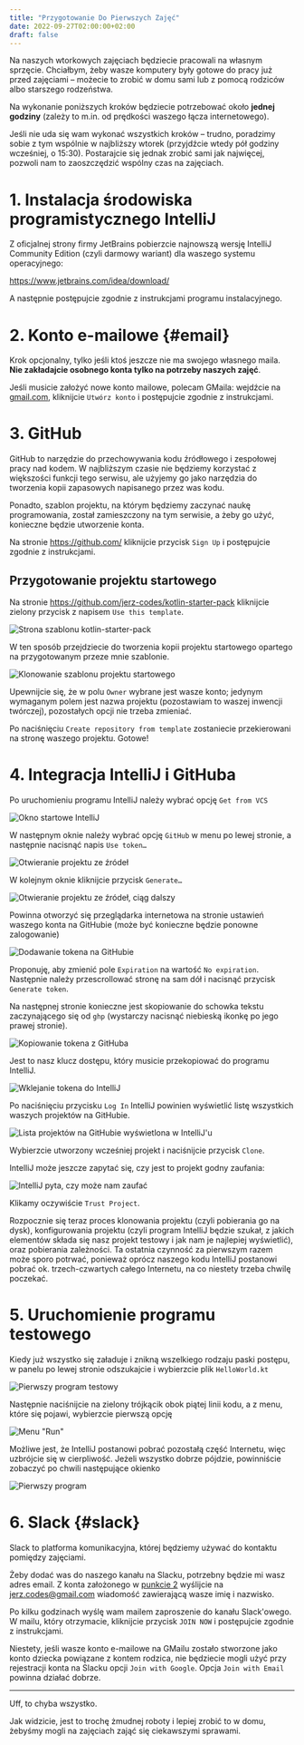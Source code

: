 ```yaml
---
title: "Przygotowanie Do Pierwszych Zajęć"
date: 2022-09-27T02:00:00+02:00
draft: false
---
```


Na naszych wtorkowych zajęciach będziecie pracowali na własnym sprzęcie. Chciałbym, żeby wasze komputery były gotowe do pracy już przed zajęciami – możecie to zrobić w domu sami lub z pomocą rodziców albo starszego rodzeństwa.

Na wykonanie poniższych kroków będziecie potrzebować około **jednej godziny** (zależy to m.in. od prędkości waszego łącza internetowego).

Jeśli nie uda się wam wykonać wszystkich kroków – trudno, poradzimy sobie z tym wspólnie w najbliższy wtorek (przyjdźcie wtedy pół godziny wcześniej, o 15:30). Postarajcie się jednak zrobić sami jak najwięcej, pozwoli nam to zaoszczędzić wspólny czas na zajęciach.

# 1. Instalacja środowiska programistycznego IntelliJ

Z oficjalnej strony firmy JetBrains pobierzcie najnowszą wersję IntelliJ Community Edition (czyli darmowy wariant) dla waszego systemu operacyjnego:

https://www.jetbrains.com/idea/download/

A następnie postępujcie zgodnie z instrukcjami programu instalacyjnego.

# 2. Konto e-mailowe {#email}

Krok opcjonalny, tylko jeśli ktoś jeszcze nie ma swojego własnego maila. **Nie zakładajcie osobnego konta tylko na potrzeby naszych zajęć**.

Jeśli musicie założyć nowe konto mailowe, polecam GMaila: wejdźcie na [gmail.com](https://gmail.com/), kliknijcie `Utwórz konto` i postępujcie zgodnie z instrukcjami.

# 3. GitHub

GitHub to narzędzie do przechowywania kodu źródłowego i zespołowej pracy nad kodem. W najbliższym czasie nie będziemy korzystać z większości funkcji tego serwisu, ale użyjemy go jako narzędzia do tworzenia kopii zapasowych napisanego przez was kodu.

Ponadto, szablon projektu, na którym będziemy zaczynać naukę programowania, został zamieszczony na tym serwisie, a żeby go użyć, konieczne będzie utworzenie konta.

Na stronie https://github.com/ kliknijcie przycisk `Sign Up` i postępujcie zgodnie z instrukcjami.

## Przygotowanie projektu startowego

Na stronie https://github.com/jerz-codes/kotlin-starter-pack kliknijcie zielony przycisk z napisem `Use this template`. 

![Strona szablonu `kotlin-starter-pack`](github1.png)

W ten sposób przejdziecie do tworzenia kopii projektu startowego opartego na przygotowanym przeze mnie szablonie. 

![Klonowanie szablonu projektu startowego](github2.png)

Upewnijcie się, że w polu `Owner` wybrane jest wasze konto; jedynym wymaganym polem jest nazwa projektu (pozostawiam to waszej inwencji twórczej), pozostałych opcji nie trzeba zmieniać.

Po naciśnięciu `Create repository from template` zostaniecie przekierowani na stronę waszego projektu. Gotowe!

# 4. Integracja IntelliJ i GitHuba

Po uruchomieniu programu IntelliJ należy wybrać opcję `Get from VCS`

![Okno startowe IntelliJ](intellij.png)

W następnym oknie należy wybrać opcję `GitHub` w menu po lewej stronie, a następnie nacisnąć napis `Use token…`

![Otwieranie projektu ze źródeł](intellij2.png)

W kolejnym oknie kliknijcie przycisk `Generate…`

![Otwieranie projektu ze źródeł, ciąg dalszy](intellij3.png)

Powinna otworzyć się przeglądarka internetowa na stronie ustawień waszego konta na GitHubie (może być konieczne będzie ponowne zalogowanie)

![Dodawanie tokena na GitHubie](githubtoken.png)

Proponuję, aby zmienić pole `Expiration` na wartość `No expiration`. Następnie należy przescrollować stronę na sam dół i nacisnąć przycisk `Generate token`.

Na następnej stronie konieczne jest skopiowanie do schowka tekstu zaczynającego się od `ghp` (wystarczy nacisnąć niebieską ikonkę po jego prawej stronie).

![Kopiowanie tokena z GitHuba](githubtoken2.png)

Jest to nasz klucz dostępu, który musicie przekopiować do programu IntelliJ.

![Wklejanie tokena do IntelliJ](githubtoken3.png)

Po naciśnięciu przycisku `Log In` IntelliJ powinien wyświetlić listę wszystkich waszych projektów na GitHubie.

![Lista projektów na GitHubie wyświetlona w IntelliJ'u](lista-projektow.png)

Wybierzcie utworzony wcześniej projekt i naciśnijcie przycisk `Clone`.

IntelliJ może jeszcze zapytać się, czy jest to projekt godny zaufania:

![IntelliJ pyta, czy może nam zaufać](trust.png)

Klikamy oczywiście `Trust Project`.

Rozpocznie się teraz proces klonowania projektu (czyli pobierania go na dysk), konfigurowania projektu (czyli program IntelliJ będzie szukał, z jakich elementów składa się nasz projekt testowy i jak nam je najlepiej wyświetlić), oraz pobierania zależności. Ta ostatnia czynność za pierwszym razem może sporo potrwać, ponieważ oprócz naszego kodu IntelliJ postanowi pobrać ok. trzech-czwartych całego Internetu, na co niestety trzeba chwilę poczekać.

# 5. Uruchomienie programu testowego

Kiedy już wszystko się załaduje i znikną wszelkiego rodzaju paski postępu, w panelu po lewej stronie odszukajcie i wybierzcie plik `HelloWorld.kt`

![Pierwszy program testowy](run.png)

Następnie naciśnijcie na zielony trójkącik obok piątej linii kodu, a z menu, które się pojawi, wybierzcie pierwszą opcję

![Menu "Run"](run2.png)

Możliwe jest, że IntelliJ postanowi pobrać pozostałą część Internetu, więc uzbrójcie się w cierpliwość. Jeżeli wszystko dobrze pójdzie, powinniście zobaczyć po chwili następujące okienko

![Pierwszy program](helloworld.png)

# 6. Slack {#slack}

Slack to platforma komunikacyjna, której będziemy używać do kontaktu pomiędzy zajęciami.

Żeby dodać was do naszego kanału na Slacku, potrzebny będzie mi wasz adres email. Z konta założonego w [punkcie 2](#email) wyślijcie na jerz.codes@gmail.com wiadomość zawierającą wasze imię i nazwisko.

Po kilku godzinach wyślę wam mailem zaproszenie do kanału Slack'owego. W mailu, który otrzymacie, kliknijcie przycisk `JOIN NOW` i postępujcie zgodnie z instrukcjami.

Niestety, jeśli wasze konto e-mailowe na GMailu zostało stworzone jako konto dziecka powiązane z kontem rodzica, nie będziecie mogli użyć przy rejestracji konta na Slacku opcji `Join with Google`. Opcja `Join with Email` powinna działać dobrze.

---

Uff, to chyba wszystko.

Jak widzicie, jest to trochę żmudnej roboty i lepiej zrobić to w domu, żebyśmy mogli na zajęciach zająć się ciekawszymi sprawami.